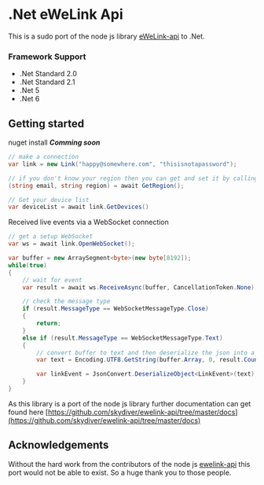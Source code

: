 # .Net eWeLink Api
This is a sudo port of the node js library [eWeLink-api](https://github.com/skydiver/ewelink-api) to .Net.

### Framework Support

* .Net Standard 2.0
* .Net Standard 2.1
* .Net 5
* .Net 6

## Getting started

nuget install ___Comming soon___

```csharp
// make a connection
var link = new Link("happy@somewhere.com", "thisisnotapassword");

// if you don't know your region then you can get and set it by calling the following
(string email, string region) = await GetRegion();

// Get your device list
var deviceList = await link.GetDevices()
```

Received live events via a WebSocket connection
```csharp
// get a setup WebSocket 
var ws = await link.OpenWebSocket();

var buffer = new ArraySegment<byte>(new byte[8192]);
while(true)
{
	// wait for event
	var result = await ws.ReceiveAsync(buffer, CancellationToken.None);

	// check the message type
	if (result.MessageType == WebSocketMessageType.Close)
	{
		return;
	}
	else if (result.MessageType == WebSocketMessageType.Text)
	{
		// convert buffer to text and then deserialize the json into a Link Event 
		var text = Encoding.UTF8.GetString(buffer.Array, 0, result.Count);

		var linkEvent = JsonConvert.DeserializeObject<LinkEvent>(text);
	}
}

```

As this library is a port of the node js library further documentation can get found here [https://github.com/skydiver/ewelink-api/tree/master/docs](https://github.com/skydiver/ewelink-api/tree/master/docs)

## Acknowledgements

Without the hard work from the contributors of the node js [ewelink-api](https://github.com/skydiver/ewelink-api) this port would not be able to exist. So a huge thank you to those people.

